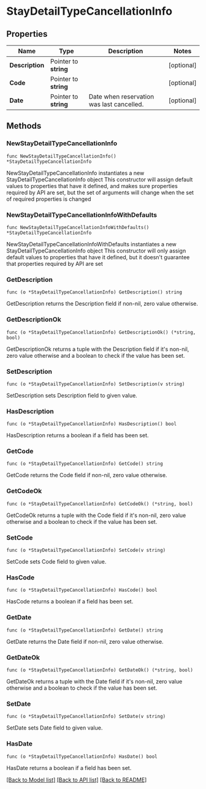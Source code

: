 # StayDetailTypeCancellationInfo

## Properties

Name | Type | Description | Notes
------------ | ------------- | ------------- | -------------
**Description** | Pointer to **string** |  | [optional] 
**Code** | Pointer to **string** |  | [optional] 
**Date** | Pointer to **string** | Date when reservation was last cancelled. | [optional] 

## Methods

### NewStayDetailTypeCancellationInfo

`func NewStayDetailTypeCancellationInfo() *StayDetailTypeCancellationInfo`

NewStayDetailTypeCancellationInfo instantiates a new StayDetailTypeCancellationInfo object
This constructor will assign default values to properties that have it defined,
and makes sure properties required by API are set, but the set of arguments
will change when the set of required properties is changed

### NewStayDetailTypeCancellationInfoWithDefaults

`func NewStayDetailTypeCancellationInfoWithDefaults() *StayDetailTypeCancellationInfo`

NewStayDetailTypeCancellationInfoWithDefaults instantiates a new StayDetailTypeCancellationInfo object
This constructor will only assign default values to properties that have it defined,
but it doesn't guarantee that properties required by API are set

### GetDescription

`func (o *StayDetailTypeCancellationInfo) GetDescription() string`

GetDescription returns the Description field if non-nil, zero value otherwise.

### GetDescriptionOk

`func (o *StayDetailTypeCancellationInfo) GetDescriptionOk() (*string, bool)`

GetDescriptionOk returns a tuple with the Description field if it's non-nil, zero value otherwise
and a boolean to check if the value has been set.

### SetDescription

`func (o *StayDetailTypeCancellationInfo) SetDescription(v string)`

SetDescription sets Description field to given value.

### HasDescription

`func (o *StayDetailTypeCancellationInfo) HasDescription() bool`

HasDescription returns a boolean if a field has been set.

### GetCode

`func (o *StayDetailTypeCancellationInfo) GetCode() string`

GetCode returns the Code field if non-nil, zero value otherwise.

### GetCodeOk

`func (o *StayDetailTypeCancellationInfo) GetCodeOk() (*string, bool)`

GetCodeOk returns a tuple with the Code field if it's non-nil, zero value otherwise
and a boolean to check if the value has been set.

### SetCode

`func (o *StayDetailTypeCancellationInfo) SetCode(v string)`

SetCode sets Code field to given value.

### HasCode

`func (o *StayDetailTypeCancellationInfo) HasCode() bool`

HasCode returns a boolean if a field has been set.

### GetDate

`func (o *StayDetailTypeCancellationInfo) GetDate() string`

GetDate returns the Date field if non-nil, zero value otherwise.

### GetDateOk

`func (o *StayDetailTypeCancellationInfo) GetDateOk() (*string, bool)`

GetDateOk returns a tuple with the Date field if it's non-nil, zero value otherwise
and a boolean to check if the value has been set.

### SetDate

`func (o *StayDetailTypeCancellationInfo) SetDate(v string)`

SetDate sets Date field to given value.

### HasDate

`func (o *StayDetailTypeCancellationInfo) HasDate() bool`

HasDate returns a boolean if a field has been set.


[[Back to Model list]](../README.md#documentation-for-models) [[Back to API list]](../README.md#documentation-for-api-endpoints) [[Back to README]](../README.md)


